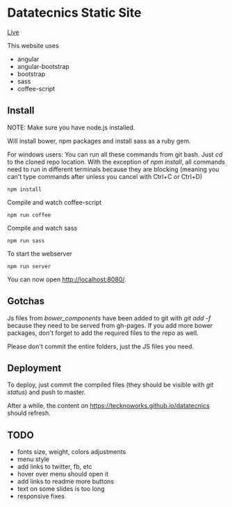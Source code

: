 # Datatecnics Static Site

[Live](https://tecknoworks.github.io/datatecnics)

This website uses

* angular
* angular-bootstrap
* bootstrap
* sass
* coffee-script

## Install

NOTE: Make sure you have node.js installed.

Will install bower, npm packages and install sass as a ruby gem.

For windows users: You can run all these commands from git bash. Just *cd*
to the cloned repo location. With the exception of *npm install*, all commands
need to run in different terminals because they are blocking (meaning you can't
type commands after unless you cancel with Ctrl+C or Ctrl+D)

```
npm install
```

Compile and watch coffee-script

```
npm run coffee
```

Compile and watch sass

```
npm run sass
```

To start the webserver

```
npm run server
```

You can now open [http://localhost:8080/](http://localhost:8080/).

## Gotchas

Js files from *bower_components* have been added to git with *git add -f*
because they need to be served from gh-pages. If you add more bower
packages, don't forget to add the required files to the repo as well.

Please don't commit the entire folders, just the JS files you need.

## Deployment

To deploy, just commit the compiled files (they should be visible with
*git status*) and push to master.

After a while, the content on https://tecknoworks.github.io/datatecnics
should refresh.

## TODO

* fonts size, weight, colors adjustments
* menu style
* add links to twitter, fb, etc
* hover over menu should open it
* add links to readme more buttons
* text on some slides is too long
* responsive fixes
